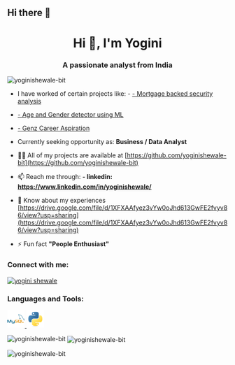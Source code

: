 ## Hi there 👋

<h1 align="center">Hi 👋, I'm Yogini</h1>
<h3 align="center">A passionate analyst from India</h3>

<p align="left"> <img src="https://komarev.com/ghpvc/?username=yoginishewale-bit&label=Profile%20views&color=0e75b6&style=flat" alt="yoginishewale-bit" /> </p>

- I have worked of certain projects like: - [- Mortgage backed security analysis](https://github.com/yoginishewale-bit/Mortgage-Backed-Securties-Analysis-and-Prediction-a-Unique-ML-Approach)
-  [- Age and Gender detector using ML](https://github.com/yoginishewale-bit/Age-Gender_Detector)

-  [- Genz Career Aspiration](https://github.com/yoginishewale-bit/Genz-Career-Aspiration)

- Currently seeking opportunity as: **Business / Data Analyst**

- 👨‍💻 All of my projects are available at [https://github.com/yoginishewale-bit](https://github.com/yoginishewale-bit)

- 📫 Reach me through: **- linkedin: https://www.linkedin.com/in/yoginishewale/**

- 📄 Know about my experiences [https://drive.google.com/file/d/1XFXAAfyez3vYw0oJhd613GwFE2fvyv86/view?usp=sharing](https://drive.google.com/file/d/1XFXAAfyez3vYw0oJhd613GwFE2fvyv86/view?usp=sharing)

- ⚡ Fun fact **"People Enthusiast"**

<h3 align="left">Connect with me:</h3>
<p align="left">
<a href="https://linkedin.com/in/yogini shewale" target="blank"><img align="center" src="https://raw.githubusercontent.com/rahuldkjain/github-profile-readme-generator/master/src/images/icons/Social/linked-in-alt.svg" alt="yogini shewale" height="30" width="40" /></a>
</p>

<h3 align="left">Languages and Tools:</h3>
<p align="left"> <a href="https://www.mysql.com/" target="_blank" rel="noreferrer"> <img src="https://raw.githubusercontent.com/devicons/devicon/master/icons/mysql/mysql-original-wordmark.svg" alt="mysql" width="40" height="40"/> </a> <a href="https://www.python.org" target="_blank" rel="noreferrer"> <img src="https://raw.githubusercontent.com/devicons/devicon/master/icons/python/python-original.svg" alt="python" width="40" height="40"/> </a> </p>

<p><img align="left" src="https://github-readme-stats.vercel.app/api/top-langs?username=yoginishewale-bit&show_icons=true&locale=en&layout=compact" alt="yoginishewale-bit" /></p>

<p>&nbsp;<img align="center" src="https://github-readme-stats.vercel.app/api?username=yoginishewale-bit&show_icons=true&locale=en" alt="yoginishewale-bit" /></p>

<p><img align="center" src="https://github-readme-streak-stats.herokuapp.com/?user=yoginishewale-bit&" alt="yoginishewale-bit" /></p>
